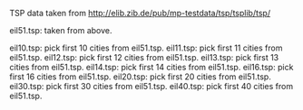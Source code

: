 
TSP data taken from
http://elib.zib.de/pub/mp-testdata/tsp/tsplib/tsp/

eil51.tsp: taken from above.

eil10.tsp: pick first 10 cities from eil51.tsp.
eil11.tsp: pick first 11 cities from eil51.tsp.
eil12.tsp: pick first 12 cities from eil51.tsp.
eil13.tsp: pick first 13 cities from eil51.tsp.
eil14.tsp: pick first 14 cities from eil51.tsp.
eil16.tsp: pick first 16 cities from eil51.tsp.
eil20.tsp: pick first 20 cities from eil51.tsp.
eil30.tsp: pick first 30 cities from eil51.tsp.
eil40.tsp: pick first 40 cities from eil51.tsp.
